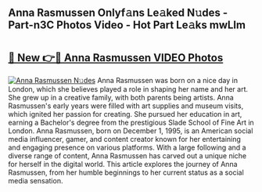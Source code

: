 ## Anna Rasmussen Onlyf𝚊ns Le𝚊ked N𝚞des - Part-n3C Photos Video - Hot Part Le𝚊ks mwLlm

# <h2><a href="http://ac29781.deff.icu/?id=Anna+Rasmussen">🔗 New 👉🔴 Anna Rasmussen VIDEO Photos</a></h2>

[![Anna Rasmussen N𝚞des](https://i.imgur.com/rIISA9y.gif)](http://ac29781.deff.icu/?id=Anna+Rasmussen)
Anna Rasmussen was born on a nice day in London, which she believes played a role in shaping her name and her art. She grew up in a creative family, with both parents being artists. Anna Rasmussen's early years were filled with art supplies and museum visits, which ignited her passion for creating. She pursued her education in art, earning a Bachelor's degree from the prestigious Slade School of Fine Art in London. Anna Rasmussen, born on December 1, 1995, is an American social media influencer, gamer, and content creator known for her entertaining and engaging presence on various platforms. With a large following and a diverse range of content, Anna Rasmussen has carved out a unique niche for herself in the digital world. This article explores the journey of Anna Rasmussen, from her humble beginnings to her current status as a social media sensation.
